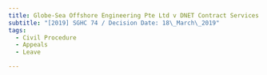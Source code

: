 ```yaml
---
title: Globe-Sea Offshore Engineering Pte Ltd v DNET Contract Services Pte Ltd
subtitle: "[2019] SGHC 74 / Decision Date: 18\_March\_2019"
tags:
  - Civil Procedure
  - Appeals
  - Leave

---
```

